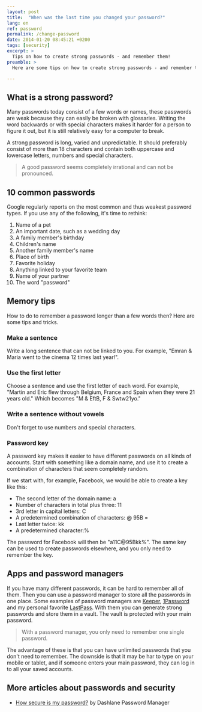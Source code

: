 ```yaml
---
layout: post
title:  "When was the last time you changed your password?"
lang: en
ref: password
permalink: /change-password
date: 2014-01-20 08:45:21 +0200
tags: [security]
excerpt: >
  Tips on how to create strong passwords - and remember them!
preamble: >
  Here are some tips on how to create strong passwords - and remember them!

---
```

## What is a strong password?
Many passwords today consist of a few words or names, these passwords are weak because they can easily be broken with glossaries. Writing the word backwards or with special characters makes it harder for a person to figure it out, but it is still relatively easy for a computer to break.

A strong password is long, varied and unpredictable. It should preferably consist of more than 18 characters and contain both uppercase and lowercase letters, numbers and special characters.

> A good password seems completely irrational and can not be pronounced.

## 10 common passwords
Google regularly reports on the most common and thus weakest password types. If you use any of the following, it's time to rethink:

1. Name of a pet
2. An important date, such as a wedding day
3. A family member's birthday
4. Children's name
5. Another family member's name
6. Place of birth
7. Favorite holiday
8. Anything linked to your favorite team
9. Name of your partner
10. The word "password"

## Memory tips
How to do to remember a password longer than a few words then? Here are some tips and tricks.

### Make a sentence
Write a long sentence that can not be linked to you. For example, "Emran & Maria went to the cinema 12 times last year!".

### Use the first letter
Choose a sentence and use the first letter of each word. For example, "Martin and Eric flew through Belgium, France and Spain when they were 21 years old." Which becomes "M & EftB, F & Swtw21yo."

### Write a sentence without vowels
Don't forget to use numbers and special characters.

### Password key
A password key makes it easier to have different passwords on all kinds of accounts. Start with something like a domain name, and use it to create a combination of characters that seem completely random.

If we start with, for example, Facebook, we would be able to create a key like this:
* The second letter of the domain name: a
* Number of characters in total plus three: 11
* 3rd letter in capital letters: C
* A predetermined combination of characters: @ 95B =
* Last letter twice: kk
* A predetermined character:%

The password for Facebook will then be "a11C@95Bkk%". The same key can be used to create passwords elsewhere, and you only need to remember the key.

## Apps and password managers
If you have many different passwords, it can be hard to remember all of them. Then you can use a password manager to store all the passwords in one place. Some examples of password managers are [Keeper](https://keepersecurity.com/), [1Password](https://1password.com/) and my personal favorite [LastPass](https://www.lastpass.com/). With them you can generate strong passwords and store them in a vault. The vault is protected with your main password.

> With a password manager, you only need to remember one single password.

The advantage of these is that you can have unlimited passwords that you don't need to remember. The downside is that it may be har to type on your mobile or tablet, and if someone enters your main password, they can log in to all your saved accounts.

## More articles about passwords and security
* [How secure is my password?](https://howsecureismypassword.net/) by  Dashlane Password Manager
